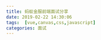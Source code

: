 ```yaml
---
title: 蚂蚁金服前端面试分享
date: 2019-02-22 14:30:06
tags:  [vue,canvas,css,javascript]
categories: 面试
---
```

